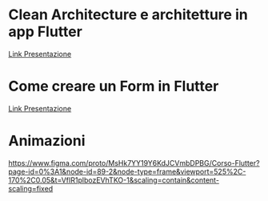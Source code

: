 # Clean Architecture e architetture in app Flutter

[Link Presentazione](
https://www.figma.com/proto/MsHk7YY19Y6KdJCVmbDPBG/Untitled?page-id=0%3A1&node-id=1-2&scaling=scale-down&content-scaling=fixed&t=vzDTuqdq2FxMDLgm-1)

# Come creare un Form in Flutter

[Link Presentazione](https://www.figma.com/proto/MsHk7YY19Y6KdJCVmbDPBG/Untitled?page-id=0%3A1&node-id=45-2&node-type=frame&viewport=1557%2C-788%2C0.29&t=kIz195SYlurz9FOt-1&scaling=contain&content-scaling=fixed)

# Animazioni

https://www.figma.com/proto/MsHk7YY19Y6KdJCVmbDPBG/Corso-Flutter?page-id=0%3A1&node-id=89-2&node-type=frame&viewport=525%2C-170%2C0.05&t=VfIR1plbozEVhTKO-1&scaling=contain&content-scaling=fixed